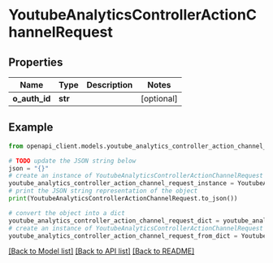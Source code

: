 # YoutubeAnalyticsControllerActionChannelRequest


## Properties

Name | Type | Description | Notes
------------ | ------------- | ------------- | -------------
**o_auth_id** | **str** |  | [optional] 

## Example

```python
from openapi_client.models.youtube_analytics_controller_action_channel_request import YoutubeAnalyticsControllerActionChannelRequest

# TODO update the JSON string below
json = "{}"
# create an instance of YoutubeAnalyticsControllerActionChannelRequest from a JSON string
youtube_analytics_controller_action_channel_request_instance = YoutubeAnalyticsControllerActionChannelRequest.from_json(json)
# print the JSON string representation of the object
print(YoutubeAnalyticsControllerActionChannelRequest.to_json())

# convert the object into a dict
youtube_analytics_controller_action_channel_request_dict = youtube_analytics_controller_action_channel_request_instance.to_dict()
# create an instance of YoutubeAnalyticsControllerActionChannelRequest from a dict
youtube_analytics_controller_action_channel_request_from_dict = YoutubeAnalyticsControllerActionChannelRequest.from_dict(youtube_analytics_controller_action_channel_request_dict)
```
[[Back to Model list]](../README.md#documentation-for-models) [[Back to API list]](../README.md#documentation-for-api-endpoints) [[Back to README]](../README.md)


